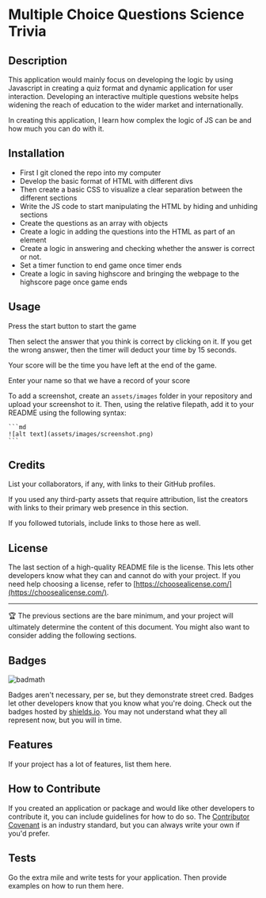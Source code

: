 # Multiple Choice Questions Science Trivia

## Description

This application would mainly focus on developing the logic by using Javascript in creating a quiz format and dynamic application for user interaction. Developing an interactive multiple questions website helps widening the reach of education to the wider market and internationally.

In creating this application, I learn how complex the logic of JS can be and how much you can do with it.

## Installation

- First I git cloned the repo into my computer
- Develop the basic format of HTML with different divs
- Then create a basic CSS to visualize a clear separation between the different sections
- Write the JS code to start manipulating the HTML by hiding and unhiding sections
- Create the questions as an array with objects
- Create a logic in adding the questions into the HTML as part of an element
- Create a logic in answering and checking whether the answer is correct or not.
- Set a timer function to end game once timer ends
- Create a logic in saving highscore and bringing the webpage to the highscore page once game ends

## Usage



Press the start button to start the game

Then select the answer that you think is correct by clicking on it. If you get the wrong answer, then the timer will deduct your time by 15 seconds.

Your score will be the time you have left at the end of the game.

Enter your name so that we have a record of your score

To add a screenshot, create an `assets/images` folder in your repository and upload your screenshot to it. Then, using the relative filepath, add it to your README using the following syntax:

    ```md
    ![alt text](assets/images/screenshot.png)
    ```

## Credits

List your collaborators, if any, with links to their GitHub profiles.

If you used any third-party assets that require attribution, list the creators with links to their primary web presence in this section.

If you followed tutorials, include links to those here as well.

## License

The last section of a high-quality README file is the license. This lets other developers know what they can and cannot do with your project. If you need help choosing a license, refer to [https://choosealicense.com/](https://choosealicense.com/).

---

🏆 The previous sections are the bare minimum, and your project will ultimately determine the content of this document. You might also want to consider adding the following sections.

## Badges

![badmath](https://img.shields.io/github/languages/top/lernantino/badmath)

Badges aren't necessary, per se, but they demonstrate street cred. Badges let other developers know that you know what you're doing. Check out the badges hosted by [shields.io](https://shields.io/). You may not understand what they all represent now, but you will in time.

## Features

If your project has a lot of features, list them here.

## How to Contribute

If you created an application or package and would like other developers to contribute it, you can include guidelines for how to do so. The [Contributor Covenant](https://www.contributor-covenant.org/) is an industry standard, but you can always write your own if you'd prefer.

## Tests

Go the extra mile and write tests for your application. Then provide examples on how to run them here.